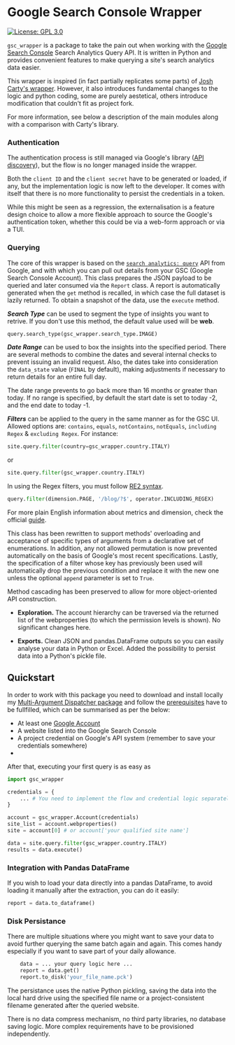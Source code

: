 # Google Search Console Wrapper

[![License: GPL 3.0](https://www.gnu.org/graphics/gplv3-127x51.png)](https://www.gnu.org/licenses/gpl-3.0.txt)

`gsc_wrapper` is a package to take the pain out when working with the [Google Search
Console](https://support.google.com/webmasters/answer/9128668) Search Analytics Query API. 
It is written in Python and provides convenient features to make querying a site's search analytics data easier.

This wrapper is inspired (in fact partially replicates some parts) of [Josh Carty's wrapper](https://github.com/joshcarty/google-searchconsole). However, it also introduces fundamental changes to the logic and python coding, some are purely aestetical, others introduce modification that couldn't fit as project fork.  

For more information, see below a description of the main modules along with a comparison with Carty's library.

### Authentication
The authentication process is still managed via Google's library ([API discovery](https://github.com/googleapis/google-api-python-client)), but the flow is no longer managed inside the wrapper. 

Both the `client ID` and the `client secret` have to be generated or loaded, if any, but the implementation logic is now left to the developer. It comes with itself that there is no more functionality to persist the credentials in a token.

While this might be seen as a regression, the externalisation is a feature design choice to allow a more flexible approach to source the Google's authentication token, whether this could be via a web-form approach or via a TUI.  

### Querying
The core of this wrapper is based on the [`search analytics: query`](https://developers.google.com/webmaster-tools/v1/searchanalytics/query) API from Google, and with which you can pull out details from your GSC (Google Search Console Account).
This class prepares the JSON payload to be queried and later consumed via the `Report` class. A report is automatically generated when the `get` method is recalled, in which case the full dataset is lazily returned.
To obtain a snapshot of the data, use the `execute` method.

***Search Type*** can be used to segment the type of insights you want to retrive. If you don't use this method, the default value used will be **web**.

```py
query.search_type(gsc_wrapper.search_type.IMAGE)
```

***Date Range*** can be used to box the insights into the specified period. There are several methods to combine the dates and several internal checks to prevent issuing an invalid request. 
Also, the dates take into consideration the `data_state` value (`FINAL` by default), making adjustments if necessary to return details for an entire full day. 

The date range prevents to go back more than 16 months or greater than today. If no range is specified, by default the start date is set to today -2, and the end date to today -1.

***Filters*** can be applied to the query in the same manner as for the GSC UI. Allowed options are: `contains`, `equals`, `notContains`, `notEquals`, `including Regex` & `excluding Regex`. For instance:

```py
site.query.filter(country=gsc_wrapper.country.ITALY)
```
or
```py
site.query.filter(gsc_wrapper.country.ITALY)
```

In using the Regex filters, you must follow [RE2 syntax](https://github.com/google/re2/wiki/Syntax).<br>
```py
query.filter(dimension.PAGE, '/blog/?$', operator.INCLUDING_REGEX)
```

For more plain English information about metrics and dimension, check the official [guide](https://support.google.com/webmasters/answer/7576553).

This class has been rewritten to support methods' overloading and acceptance of specific types of arguments from a declarative set of enumerations. In addition, any not allowed permutation is now prevented automatically on the basis of Google's most recent specifications.
Lastly, the specification of a filter whose key has previously been used will automatically drop the previous condition and replace it with the new one unless the optional `append` parameter is set to `True`.

Method cascading has been preserved to allow for more object-oriented API construction.

* **Exploration.** The account hierarchy can be traversed via the returned list of the webproperties (to which the  permission levels is shown). No significant changes here.

* **Exports.** Clean JSON and pandas.DataFrame outputs so you can easily analyse your data in Python or Excel. Added the possibility to persist data into a Python's pickle file.


## Quickstart

In order to work with this package you need to download and install locally my [Multi-Argument Dispatcher package](https://github.com/andreamoro/Dispatcher) and follow the [prerequisites](https://developers.google.com/webmaster-tools/search-console-api-original/v3/prereqs) have to be fullfilled, which can be summarised as per the below:
- At least one [Google Account](https://accounts.google.com/signup/v2/webcreateaccount)
- A website listed into the Google Search Console 
- A project credential on Google's API system (remember to save your credentials somewhere)
-  

After that, executing your first query is as easy as

```python
import gsc_wrapper

credentials = {
    ... # You need to implement the flow and credential logic separately
} 

account = gsc_wrapper.Account(credentials)
site_list = account.webproperties()
site = account[0] # or account['your qualified site name']

data = site.query.filter(gsc_wrapper.country.ITALY)
results = data.execute()
```

### Integration with Pandas DataFrame 
If you wish to load your data directly into a pandas DataFrame, to avoid loading it manually after the extraction, 
you can do it easily: 

```python
report = data.to_dataframe()
```

### Disk Persistance
There are multiple situations where you might want to save your data to avoid further querying the same batch again and again.
This comes handy especially if you want to save part of your daily allowance.

```python
    data = ... your query logic here ... 
    report = data.get()
    report.to_disk('your_file_name.pck')
```

The persistance uses the native Python pickling, saving the data into the local hard drive using the specified file name or a project-consistent filename generated after the queried website.

There is no data compress mechanism, no third party libraries, no database saving logic. More complex requirements have to be provisioned independently.

